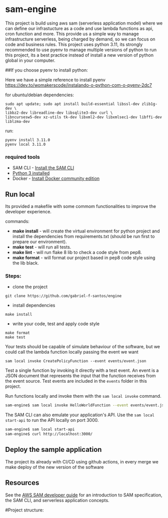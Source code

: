 # sam-engine

This project is build using aws sam (serverless application model) where we can define our infrastucture as a code and use lambda functions as api, cron function and more. This provide us a simple way to manage infrastructure serverless, being charged by demand, so we can focus on code and business rules.
This project uses python 3.11, its strongly recommended to use pyenv to manage multiple versions of python to run this project, its a best practice instead of install a new version of python global in your computer.

##If you choose pyenv to install python:

Here we have a simple reference to install pyenv
https://dev.to/womakerscode/instalando-o-python-com-o-pyenv-2dc7

for ubuntu/debian dependencies:

```
sudo apt update; sudo apt install build-essential libssl-dev zlib1g-dev \
libbz2-dev libreadline-dev libsqlite3-dev curl \
libncursesw5-dev xz-utils tk-dev libxml2-dev libxmlsec1-dev libffi-dev liblzma-dev
```

 run:

```
pyenv install 3.11.0
pyenv local 3.11.0
```

### required tools
* SAM CLI - [Install the SAM CLI](https://docs.aws.amazon.com/serverless-application-model/latest/developerguide/serverless-sam-cli-install.html)
* [Python 3 installed](https://www.python.org/downloads/)
* Docker - [Install Docker community edition](https://hub.docker.com/search/?type=edition&offering=community)





## Run local
Its provided a makefile with some commom functionalities to improve the developer experience.

commands:

- **make install** - will create the virtual environment for python project and install the dependencies from requirements.txt (should be run first to prepare our environment).
- **make test** - will run all tests.
- **make lint** - will run flake 8 lib to check a code style from pep8.
- **make format** - will format our project based in pep8 code style using the lib black.

### Steps:
- clone the project 
```
git clone https://github.com/gabriel-f-santos/engine
```
- install dependencies
```
make install
```
- write your code, test and apply code style
```
make format
make test
```
Your tests should be capable of simulate behaviour of the software, but we could call the lambda function locally passing the event we want

```
sam local invoke CreatePolicyFunction --event events/event.json
```

Test a single function by invoking it directly with a test event. An event is a JSON document that represents the input that the function receives from the event source. Test events are included in the `events` folder in this project.

Run functions locally and invoke them with the `sam local invoke` command.

```bash
sam-engine$ sam local invoke HelloWorldFunction --event events/event.json
```

The SAM CLI can also emulate your application's API. Use the `sam local start-api` to run the API locally on port 3000.

```bash
sam-engine$ sam local start-api
sam-engine$ curl http://localhost:3000/
```



## Deploy the sample application

The project its already with CI/CD using github actions, in every merge we make deploy of the new version of the software



## Resources

See the [AWS SAM developer guide](https://docs.aws.amazon.com/serverless-application-model/latest/developerguide/what-is-sam.html) for an introduction to SAM specification, the SAM CLI, and serverless application concepts.


#Project structure:
